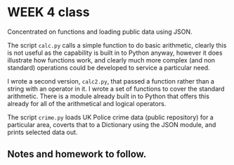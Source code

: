 # WEEK 4 class

Concentrated on functions and loading public data using JSON.

The script `calc.py` calls a simple function to do basic arithmetic, clearly
this is not useful as the capability is built in to Python anyway, however it
does illustrate how functions work, and clearly much more complex (and non
standard) operations could be developed to service a particular need.

I wrote a second version, `calc2.py`, that passed a function rather than a
string with an operator in it. I wrote a set of functions to cover the standard
arithmetic. There is a module already built in to Python that offers this
already for all of the arithmetical and logical operators.

The script `crime.py` loads UK Police crime data (public repository) for a
particular area, coverts that to a Dictionary using the JSON module, and prints
selected data out.


## Notes and homework to follow.
